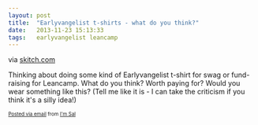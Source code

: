 ```yaml
---
layout: post
title:  "Earlyvangelist t-shirts - what do you think?"
date:   2013-11-23 15:13:33
tags:   earlyvangelist leancamp
---
```


<div class='posterous_autopost'><div class="posterous_bookmarklet_entry"> <div class='p_embed p_image_embed'> <img alt="" src="https://img.skitch.com/20111113-bt34ssq6dcie8em6fceigm7apq.jpg" /> </div> <div class="posterous_quote_citation">via <a href="https://skitch.com/saintsal/ge89p/earlyvangelist-t-shirt">skitch.com</a></div> <p>Thinking about doing some kind of Earlyvangelist t-shirt for swag or fund-raising for Leancamp. What do you think? Worth paying for? Would you wear something like this? (Tell me like it is - I can take the criticism if you think it's a silly idea!)</p></div>      <p style="font-size: 10px;">      <a href="http://posterous.com">Posted via email</a>       from <a href="http://saintsal.posterous.com/earlyvangelist-t-shirts-what-do-you-think">I'm Sal</a>      </p>      </div>
